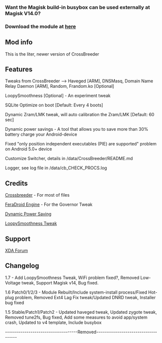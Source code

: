 ### Want the Magisk build-in busybox can be used externally at Magisk V14.0?
### Download the module at [here](https://forum.xda-developers.com/attachment.php?attachmentid=4266417&stc=1&d=1504863870)

## Mod info

This is the liter, newer version of CrossBreeder 

## Features

Tweaks from CrossBreeder --> Haveged [ARM], DNSMasq, Domain Name Relay Daemon [ARM], Random, Frandom.ko [Optional]

LoopySmoothness [Optional] - An experiment tweak

SQLite Optimize on boot [Default: Every 4 boots]

Dynamic Zram/LMK tweak, will auto calibration the Zram/LMK [Default: 60 sec]

Dynamic power savings - A tool that allows you to save more than 30% battery charge your Android-device

Fixed "only position independent executables (PIE) are supported" problem on Android 5.0+ device

Customize Switcher, details in /data/CrossBreeder/README.md

Logger, see log file in /data/cb_CHECK_PROCS.log

## Credits

[Crossbreeder](https://forum.xda-developers.com/showthread.php?t=2113150) - For most of files

[FeraDroid Engine](https://forum.xda-developers.com/android/software-hacking/beta-feradroid-engine-v0-19-ultimate-t3284421) - For the Governor Tweak

[Dynamic Power Saving](http://4pda.ru/forum/index.php?showtopic=620736&st=1120)

[LoopySmoothness Tweak](https://forum.xda-developers.com/showthread.php?t=1205744)

## Support

[XDA Forum](https://forum.xda-developers.com/apps/magisk/tweak-crossbreeder-lite-t3594401)

## Changelog

1.7 - Add LoopySmoothness Tweak, WiFi problem fixed?, Removed Low-Voltage tweak, Support Magisk v14, Bug fixed.

1.6 Patch0/1/2/3 - Module Rebuilt/Include system-install process/Fixed Hot-plug problem, Removed Ext4 Lag Fix tweak/Updated DNRD tweak, Installer bug fixed

1.5 Stable/Patch1/Patch2 - Updated haveged tweak, Updated zygote tweak, Removed tune2fs, Bug fixed, Add some measures to avoid app/system crash, Updated to v4 template, Include busybox

-------------------------------------Removed-------------------------------------
